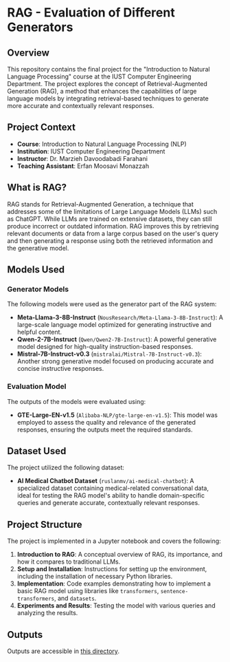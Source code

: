 # RAG - Evaluation of Different Generators

## Overview

This repository contains the final project for the "Introduction to Natural Language Processing" course at the IUST Computer Engineering Department. The project explores the concept of Retrieval-Augmented Generation (RAG), a method that enhances the capabilities of large language models by integrating retrieval-based techniques to generate more accurate and contextually relevant responses.

## Project Context

- **Course**: Introduction to Natural Language Processing (NLP)
- **Institution**: IUST Computer Engineering Department
- **Instructor**: Dr. Marzieh Davoodabadi Farahani
- **Teaching Assistant**: Erfan Moosavi Monazzah

## What is RAG?

RAG stands for Retrieval-Augmented Generation, a technique that addresses some of the limitations of Large Language Models (LLMs) such as ChatGPT. While LLMs are trained on extensive datasets, they can still produce incorrect or outdated information. RAG improves this by retrieving relevant documents or data from a large corpus based on the user's query and then generating a response using both the retrieved information and the generative model.

## Models Used

### Generator Models

The following models were used as the generator part of the RAG system:

- **Meta-Llama-3-8B-Instruct** (`NousResearch/Meta-Llama-3-8B-Instruct`): A large-scale language model optimized for generating instructive and helpful content.
- **Qwen-2-7B-Instruct** (`Qwen/Qwen2-7B-Instruct`): A powerful generative model designed for high-quality instruction-based responses.
- **Mistral-7B-Instruct-v0.3** (`mistralai/Mistral-7B-Instruct-v0.3`): Another strong generative model focused on producing accurate and concise instructive responses.

### Evaluation Model

The outputs of the models were evaluated using:

- **GTE-Large-EN-v1.5** (`Alibaba-NLP/gte-large-en-v1.5`): This model was employed to assess the quality and relevance of the generated responses, ensuring the outputs meet the required standards.

## Dataset Used

The project utilized the following dataset:

- **AI Medical Chatbot Dataset** (`ruslanmv/ai-medical-chatbot`): A specialized dataset containing medical-related conversational data, ideal for testing the RAG model's ability to handle domain-specific queries and generate accurate, contextually relevant responses.

## Project Structure

The project is implemented in a Jupyter notebook and covers the following:

1. **Introduction to RAG**: A conceptual overview of RAG, its importance, and how it compares to traditional LLMs.
2. **Setup and Installation**: Instructions for setting up the environment, including the installation of necessary Python libraries.
3. **Implementation**: Code examples demonstrating how to implement a basic RAG model using libraries like `transformers`, `sentence-transformers`, and `datasets`.
4. **Experiments and Results**: Testing the model with various queries and analyzing the results.

## Outputs
Outputs are accessible in [this directory](https://github.com/KamyarMoradian/RAG-Evaluation-of-Different-Generators/tree/main/outputs).
